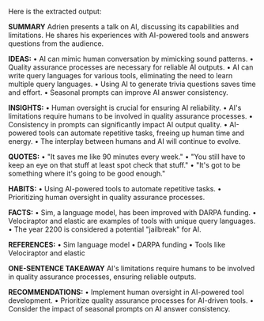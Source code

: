 Here is the extracted output:

**SUMMARY**
Adrien presents a talk on AI, discussing its capabilities and limitations. He shares his experiences with AI-powered tools and answers questions from the audience.

**IDEAS:**
• AI can mimic human conversation by mimicking sound patterns.
• Quality assurance processes are necessary for reliable AI outputs.
• AI can write query languages for various tools, eliminating the need to learn multiple query languages.
• Using AI to generate trivia questions saves time and effort.
• Seasonal prompts can improve AI answer consistency.

**INSIGHTS:**
• Human oversight is crucial for ensuring AI reliability.
• AI's limitations require humans to be involved in quality assurance processes.
• Consistency in prompts can significantly impact AI output quality.
• AI-powered tools can automate repetitive tasks, freeing up human time and energy.
• The interplay between humans and AI will continue to evolve.

**QUOTES:**
• "It saves me like 90 minutes every week."
• "You still have to keep an eye on that stuff at least spot check that stuff."
• "It's got to be something where it's going to be good enough."

**HABITS:**
• Using AI-powered tools to automate repetitive tasks.
• Prioritizing human oversight in quality assurance processes.

**FACTS:**
• Sim, a language model, has been improved with DARPA funding.
• Velociraptor and elastic are examples of tools with unique query languages.
• The year 2200 is considered a potential "jailbreak" for AI.

**REFERENCES:**
• Sim language model
• DARPA funding
• Tools like Velociraptor and elastic

**ONE-SENTENCE TAKEAWAY**
AI's limitations require humans to be involved in quality assurance processes, ensuring reliable outputs.

**RECOMMENDATIONS:**
• Implement human oversight in AI-powered tool development.
• Prioritize quality assurance processes for AI-driven tools.
• Consider the impact of seasonal prompts on AI answer consistency.

